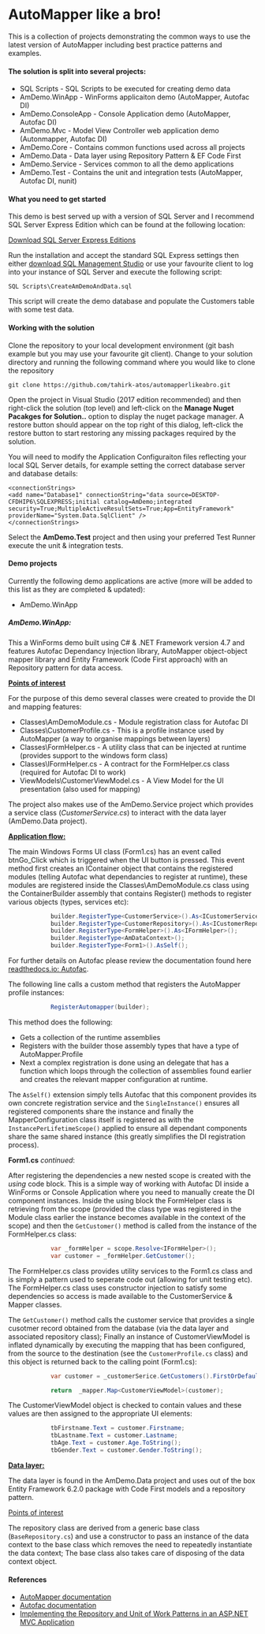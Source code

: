 # AutoMapper like a bro!

This is a collection of projects demonstrating the common ways to use the latest version of AutoMapper including best practice patterns and examples.

#### The solution is split into several projects:
* SQL Scripts - SQL Scripts to be executed for creating demo data
* AmDemo.WinApp - WinForms applicaiton demo (AutoMapper, Autofac DI)
* AmDemo.ConsoleApp - Console Application demo (AutoMapper, Autofac DI)
* AmDemo.Mvc  - Model View Controller web application demo (Autonmapper, Autofac DI)
* AmDemo.Core - Contains common functions used across all projects
* AmDemo.Data - Data layer using Repository Pattern & EF Code First
* AmDemo.Service - Services common to all the demo applications
* AmDemo.Test - Contains the unit and integration tests (AutoMapper, Autofac DI, nunit)

#### What you need to get started

This demo is best served up with a version of SQL Server and I recommend SQL Server Express Edition which can be found at the following location:

[Download SQL Server Express Editions](https://www.microsoft.com/en-gb/sql-server/sql-server-editions-express)

Run the installation and accept the standard SQL Express settings then either [download SQL Management Studio](https://docs.microsoft.com/en-us/sql/ssms/download-sql-server-management-studio-ssms) 
or use your favourite client to log into your instance of SQL Server and execute the following script:

`SQL Scripts\CreateAmDemoAndData.sql`

This script will create the demo database and populate the Customers table with some test data.

#### Working with the solution

Clone the repository to your local development environment (git bash example but you may use your favourite git client). 
Change to your solution directory and running the following command where you would like to clone the repository

`git clone https://github.com/tahirk-atos/automapperlikeabro.git`

Open the project in Visual Studio (2017 edition recommended) and then right-click the solution (top level) and left-click on the **Manage Nuget Pacakges for Solution..** option to display the
nuget package manager.  A restore button should appear on the top right of this dialog, left-click the restore button to start restoring any missing packages required by the solution.

You will need to modify the Application Configuraiton files reflecting your local SQL Server details, for example setting the correct database server and database details:
```
<connectionStrings>
<add name="Database1" connectionString="data source=DESKTOP-CFDHIP6\SQLEXPRESS;initial catalog=AmDemo;integrated security=True;MultipleActiveResultSets=True;App=EntityFramework" providerName="System.Data.SqlClient" />
</connectionStrings>
```
Select the **AmDemo.Test** project and then using your preferred Test Runner execute the unit & integration tests.

#### Demo projects

Currently the following demo applications are active (more will be added to this list as they are completed & updated):

* AmDemo.WinApp

##### AmDemo.WinApp:

This a WinForms demo built using C# & .NET Framework version 4.7 and features Autofac Dependancy Injection library, AutoMapper object-object mapper library and Entity Framework (Code First approach) with an Repository pattern for data access.

<ins>**Points of interest**</ins>

For the purpose of this demo several classes were created to provide the DI and mapping features:

* Classes\AmDemoModule.cs - Module registration class for Autofac DI
* Classes\CustomerProfile.cs - This is a profile instance used by AutoMapper (a way to organise mappings between layers)
* Classes\FormHelper.cs - A utility class that can be injected at runtime (provides support to the windows form class)
* Classes\IFormHelper.cs - A contract for the FormHelper.cs class (required for Autofac DI to work)
* ViewModels\CustomerViewModel.cs - A View Model for the UI presentation (also used for mapping)

The project also makes use of the AmDemo.Service project which provides a service class (_CustomerService.cs_) to interact with the data layer (AmDemo.Data project).

<ins>**Application flow:**</ins>

The main Windows Forms UI class (Form1.cs) has an event called btnGo_Click which is triggered when the UI button is pressed.
This event method first creates an IContainer object that contains the registered modules (telling Autofac what dependancies to register at runtime), these modules are registered inside the Classes\AmDemoModule.cs class using the
ContainerBuilder assembly that contains Register() methods to register various objects (types, services etc):
```csharp
            builder.RegisterType<CustomerService>().As<ICustomerService>();
            builder.RegisterType<CustomerRepository>().As<ICustomerRepository>();
            builder.RegisterType<FormHelper>().As<IFormHelper>();
            builder.RegisterType<AmDataContext>();
            builder.RegisterType<Form1>().AsSelf();
```
For further details on Autofac please review the documentation found here [readthedocs.io: Autofac](http://autofaccn.readthedocs.io).

The following line calls a custom method that registers the AutoMapper profile instances:
```csharp
            RegisterAutomapper(builder);
```
This method does the following:

* Gets a collection of the runtime assemblies
* Registers with the builder those assembly types that have a type of AutoMapper.Profile
* Next a complex registration is done using an delegate that has a function which loops through the collection of assemblies found earlier and creates the relevant mapper configuration at runtime.

The `AsSelf()` extension simply tells Autofac that this component provides its own concrete registration service and the `SingleInstance()` ensures all registered components share the instance and finally the MapperConfiguration
class itself is registered as with the `InstancePerLifetimeScope()` applied to ensure all dependant components share the same shared instance (this greatly simplifies the DI registration process).

**Form1.cs** _continued_:

After registering the dependencies a new nested scope is created with the *using* code block.  This is a simple way of working with Autofac DI inside a WinForms or Console Application where you need to manually create the DI component
instances. Inside the using block the FormHelper class is retrieving from the scope (provided the class type was registered in the Module class earlier the instance becomes available in the context of the scope) and then the `GetCustomer()` 
method is called from the instance of the FormHelper.cs class:
```csharp
            var _formHelper = scope.Resolve<IFormHelper>();
            var customer = _formHelper.GetCustomer();
```
The FormHelper.cs class provides utility services to the Form1.cs class and is simply a pattern used to seperate code out (allowing for unit testing etc). The FormHelper.cs class uses constructor injection to satisfy some dependencies so access
is made available to the CustomerService & Mapper classes.

The `GetCustomer()` method calls the customer service that provides a single cusotmer record obtained from the database (via the data layer and associated repository class); Finally an instance of CustomerViewModel is inflated dynamically by 
executing the mapping that has been configured, from the source to the destination (see the `CustomerProfile.cs` class) and this object is returned back to the calling point (Form1.cs):
```csharp
            var customer = _customerSerice.GetCustomers().FirstOrDefault();

            return  _mapper.Map<CustomerViewModel>(customer);
```
The CustomerViewModel object is checked to contain values and these values are then assigned to the appropriate UI elements:
```csharp
            tbFirstname.Text = customer.Firstname;
            tbLastname.Text = customer.Lastname;
            tbAge.Text = customer.Age.ToString();
            tbGender.Text = customer.Gender.ToString();
```
<ins>**Data layer:**</ins>

The data layer is found in the AmDemo.Data project and uses out of the box Entity Framework 6.2.0 package with Code First models and a repository pattern.

<ins>Points of interest</ins>

The repository class are derived from a generic base class (`BaseRepository.cs`) and use a constructor to pass an instance of the data context to the base 
class which removes the need to repeatedly instantiate the data context; The base class also takes care of disposing of the data context object.

#### References

* [AutoMapper documentation](http://docs.automapper.org)
* [Autofac documentation](http://autofaccn.readthedocs.io)
* [Implementing the Repository and Unit of Work Patterns in an ASP.NET MVC Application](https://docs.microsoft.com/en-us/aspnet/mvc/overview/older-versions/getting-started-with-ef-5-using-mvc-4/implementing-the-repository-and-unit-of-work-patterns-in-an-asp-net-mvc-application)
